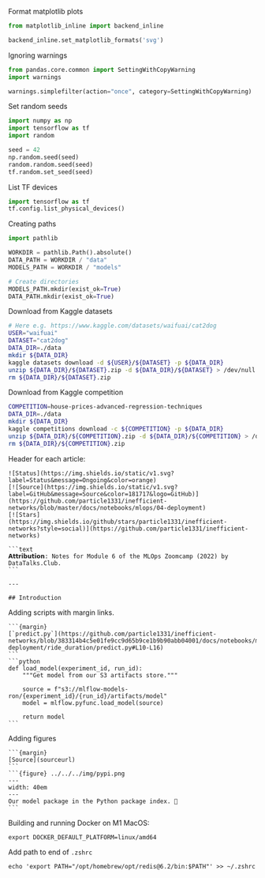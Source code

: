 
Format matplotlib plots
```python
from matplotlib_inline import backend_inline

backend_inline.set_matplotlib_formats('svg')
```

Ignoring warnings

```python
from pandas.core.common import SettingWithCopyWarning
import warnings

warnings.simplefilter(action="once", category=SettingWithCopyWarning)
```

Set random seeds

```python
import numpy as np
import tensorflow as tf
import random

seed = 42
np.random.seed(seed)
random.random.seed(seed)
tf.random.set_seed(seed)
```

List TF devices

```python
import tensorflow as tf
tf.config.list_physical_devices()
```

Creating paths

```python
import pathlib 

WORKDIR = pathlib.Path().absolute()
DATA_PATH = WORKDIR / "data"
MODELS_PATH = WORKDIR / "models"

# Create directories
MODELS_PATH.mkdir(exist_ok=True)
DATA_PATH.mkdir(exist_ok=True)
```


Download from Kaggle datasets
```bash 
# Here e.g. https://www.kaggle.com/datasets/waifuai/cat2dog
USER="waifuai"
DATASET="cat2dog"
DATA_DIR=./data
mkdir ${DATA_DIR}
kaggle datasets download -d ${USER}/${DATASET} -p ${DATA_DIR}
unzip ${DATA_DIR}/${DATASET}.zip -d ${DATA_DIR}/${DATASET} > /dev/null
rm ${DATA_DIR}/${DATASET}.zip
```

Download from Kaggle competition
```bash
COMPETITION=house-prices-advanced-regression-techniques
DATA_DIR=./data
mkdir ${DATA_DIR}
kaggle competitions download -c ${COMPETITION} -p ${DATA_DIR}
unzip ${DATA_DIR}/${COMPETITION}.zip -d ${DATA_DIR}/${COMPETITION} > /dev/null
rm ${DATA_DIR}/${COMPETITION}.zip
```

Header for each article:
````
![Status](https://img.shields.io/static/v1.svg?label=Status&message=Ongoing&color=orange)
[![Source](https://img.shields.io/static/v1.svg?label=GitHub&message=Source&color=181717&logo=GitHub)](https://github.com/particle1331/inefficient-networks/blob/master/docs/notebooks/mlops/04-deployment)
[![Stars](https://img.shields.io/github/stars/particle1331/inefficient-networks?style=social)](https://github.com/particle1331/inefficient-networks)

```text
𝗔𝘁𝘁𝗿𝗶𝗯𝘂𝘁𝗶𝗼𝗻: Notes for Module 6 of the MLOps Zoomcamp (2022) by DataTalks.Club.
```

---

## Introduction
````


Adding scripts with margin links.
````
```{margin}
[`predict.py`](https://github.com/particle1331/inefficient-networks/blob/383314b4c5e01fe9cc9d65b9ce1b9b90abb04001/docs/notebooks/mlops/04-deployment/ride_duration/predict.py#L10-L16)
```
```python
def load_model(experiment_id, run_id):
    """Get model from our S3 artifacts store."""

    source = f"s3://mlflow-models-ron/{experiment_id}/{run_id}/artifacts/model"
    model = mlflow.pyfunc.load_model(source)

    return model
```
````


Adding figures
````
```{margin}
[Source](sourceurl)
```
```{figure} ../../../img/pypi.png
---
width: 40em
---
Our model package in the Python package index. 🐍
```
````

Building and running Docker on M1 MacOS:
```
export DOCKER_DEFAULT_PLATFORM=linux/amd64
```


Add path to end of `.zshrc`
```
echo 'export PATH="/opt/homebrew/opt/redis@6.2/bin:$PATH"' >> ~/.zshrc
```
